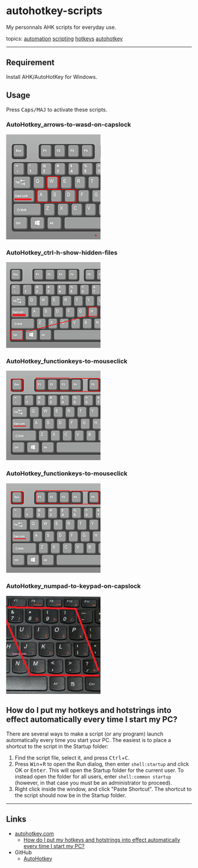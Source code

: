 # autohotkey-scripts

My personnals AHK scripts for everyday use.

topics: 
 [automation](https://github.com/topics/automation) 
 [scripting](https://github.com/topics/scripting) 
 [hotkeys](https://github.com/topics/hotkeys) 
 [autohotkey](https://github.com/topics/autohotkey) 

---

## Requirement

Install AHK/AutoHotKey for Windows.

## Usage

Press <kbd>Caps/MAJ</kbd> to activate these scripts.

### AutoHotkey_arrows-to-wasd-on-capslock

![image](AutoHotkey_arrows-to-wasd-on-capslock.png)

### AutoHotkey_ctrl-h-show-hidden-files

![image](AutoHotkey_ctrl-h-show-hidden-files.png)

### AutoHotkey_functionkeys-to-mouseclick

![image](AutoHotkey_functionkeys-to-mouseclick.png)

### AutoHotkey_functionkeys-to-mouseclick

![image](AutoHotkey_functionkeys-to-mouseclick.png)
   
### AutoHotkey_numpad-to-keypad-on-capslock

![image](AutoHotkey_numpad-to-keypad-on-capslock.png)


## How do I put my hotkeys and hotstrings into effect automatically every time I start my PC?

There are several ways to make a script (or any program) launch automatically every time you start your PC. The easiest is to place a shortcut to the script in the Startup folder:

1. Find the script file, select it, and press <kbd>Ctrl</kbd>+<kbd>C</kbd>.
2. Press <kbd>Win</kbd>+<kbd>R</kbd> to open the Run dialog, then enter `shell:startup` and click OK or <kbd>Enter</kbd>. This will open the Startup folder for the current user. To instead open the folder for all users, enter `shell:common startup` (however, in that case you must be an administrator to proceed).
3. Right click inside the window, and click "Paste Shortcut". The shortcut to the script should now be in the Startup folder.


---

## Links

- [autohotkey.com](https://autohotkey.com)
  - [How do I put my hotkeys and hotstrings into effect automatically every time I start my PC?](https://www.autohotkey.com/docs/v1/FAQ.htm#Startup)
- GitHub
  - [ AutoHotkey](https://github.com/AutoHotkey/AutoHotkey)
